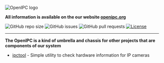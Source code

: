 
![OpenIPC logo](https://openipc.org/img/logo_openipc.png "OpenIPC logo")

**All information is available on the our website [openipc.org](https://openipc.org)**

![GitHub repo size](https://img.shields.io/github/repo-size/OpenIPC/openipc.github.io)
![GitHub issues](https://img.shields.io/github/issues/OpenIPC/openipc.github.io)
![GitHub pull requests](https://img.shields.io/github/issues-pr/OpenIPC/openipc.github.io)
[![License](https://img.shields.io/github/license/OpenIPC/openipc.github.io)](https://opensource.org/licenses/MIT)

-----

**The OpenIPC is a kind of umbrella and chassis for other projects that are components of our system**

* [ipctool](https://openipc.github.io/ipctool) - Simple utility to check hardware information for IP cameras
